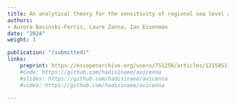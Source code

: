 ```yaml
---
title: An analytical theory for the sensitivity of regional sea level adjustment to the depth of Antarctic meltwater fluxes
authors: 
- Aurora Basinski-Ferris, Laure Zanna, Ian Eisenman
date: "2024"
weight: 3

publication: "(submitted)"
links:
    preprint: https://essopenarchive.org/users/751256/articles/1215851-an-analytical-theory-for-the-sensitivity-of-regional-sea-level-adjustment-to-the-depth-of-antarctic-meltwater-fluxes
    #code: https://github.com/hadisinaee/avicenna
    #slides: https://github.com/hadisinaee/avicenna
    #video: https://github.com/hadisinaee/avicenna

---
```

